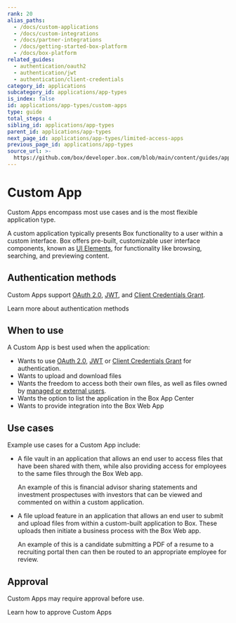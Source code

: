 ```yaml
---
rank: 20
alias_paths:
  - /docs/custom-applications
  - /docs/custom-integrations
  - /docs/partner-integrations
  - /docs/getting-started-box-platform
  - /docs/box-platform
related_guides:
  - authentication/oauth2
  - authentication/jwt
  - authentication/client-credentials
category_id: applications
subcategory_id: applications/app-types
is_index: false
id: applications/app-types/custom-apps
type: guide
total_steps: 4
sibling_id: applications/app-types
parent_id: applications/app-types
next_page_id: applications/app-types/limited-access-apps
previous_page_id: applications/app-types
source_url: >-
  https://github.com/box/developer.box.com/blob/main/content/guides/applications/app-types/custom-apps.md
---
```

# Custom App

Custom Apps encompass most use cases and is the most flexible application type.

A custom application typically presents Box functionality to a user within a
custom interface. Box offers pre-built, customizable user interface components,
known as [UI Elements][uie], for functionality like browsing, searching, and
previewing content.

## Authentication methods

Custom Apps support [OAuth 2.0][oauth2], [JWT][jwt], and
[Client Credentials Grant][cc].

<CTA to='g://authentication/select'>

Learn more about authentication methods

</CTA>

## When to use

A Custom App is best used when the application:

- Wants to use [OAuth 2.0][oauth2], [JWT][jwt] or [Client Credentials Grant][cc] for authentication.
- Wants to upload and download files
- Wants the freedom to access both their own files, as well as files owned by [managed or external users][users].
- Wants the option to list the application in the Box App Center
- Wants to provide integration into the Box Web App

## Use cases

Example use cases for a Custom App include:

- A file vault in an application that allows an end user to access files that have been shared with them, while also providing access for employees to the same files through the Box Web app.

  An example of this is financial advisor sharing statements and investment
  prospectuses with investors that can be viewed and commented on within a
  custom application.

- A file upload feature in an application that allows an end user to submit and upload files from within a custom-built application to Box. These uploads then initiate a business process with the Box Web app.

  An example of this is a candidate submitting a PDF of a resume to a
  recruiting portal then can then be routed to an appropriate employee for
  review.

## Approval

Custom Apps may require approval before use.

<CTA to='g://authorization/custom-app-approval'>

Learn how to approve Custom Apps

</CTA>

[oauth2]: g://authentication/oauth2
[jwt]: g://authentication/jwt
[cc]: g://authentication/client-credentials/
[uie]: g://embed/ui-elements/
[users]: g;//getting-started/user-types/#managed-users/